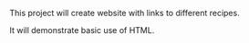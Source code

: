 This project will create website with links to different recipes.

It will demonstrate basic use of HTML.